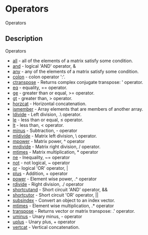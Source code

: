 

# Operators

Operators

## Description
Operators


* [all](all.md) - all of the elements of a matrix satisfy some condition.
* [and](and.md) - logical 'AND' operator, &
* [any](any.md) - any of the elements of a matrix satisfy some condition.
* [colon](colon.md) - colon operator ':'.
* [ctranspose](ctranspose.md) - Returns complex conjugate transpose: ' operator.
* [eq](eq.md) - equality, == operator.
* [ge](ge.md) - greater than or equal, >= operator.
* [gt](gt.md) - greater than, > operator.
* [horzcat](horzcat.md) - Horizontal concatenation.
* [ismember](ismember.md) - Array elements that are members of another array.
* [ldivide](ldivide.md) - Left division, .\ operator.
* [le](le.md) - less than or equal, ≤ operator.
* [lt](lt.md) - less than, < operator.
* [minus](minus.md) - Subtraction, - operator
* [mldivide](mldivide.md) - Matrix left division, \ operator.
* [mpower](mpower.md) - Matrix power, ^ operator
* [mrdivide](mrdivide.md) - Matrix right division, / operator.
* [mtimes](mtimes.md) - Matrix multiplication, * operator
* [ne](ne.md) - Inequality, ~= operator
* [not](not.md) - not logical, ~ operator
* [or](or.md) - logical 'OR' operator, |
* [plus](plus.md) - Addition, + operator
* [power](power.md) - Element wise power, .^ operator
* [rdivide](rdivide.md) - Right division, ./ operator
* [shortcutand](shortcutand.md) - Short circuit 'AND' operator, &&
* [shortcutor](shortcutor.md) - Short circuit 'OR' operator, ||
* [subsindex](subsindex.md) - Convert an object to an index vector.
* [mtimes](times.md) - Element wise multiplication, .* operator
* [transpose](transpose.md) - Returns vector or matrix transpose: .' operator.
* [uminus](uminus.md) - Unary minus, - operator
* [uplus](uplus.md) - Unary plus, + operator
* [vertcat](vertcat.md) - Vertical concatenation.



